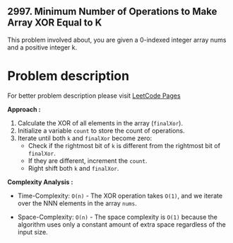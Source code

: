 ## 2997. Minimum Number of Operations to Make Array XOR Equal to K
This problem involved about, you are given a 0-indexed integer array nums and a positive integer k.

# Problem description
For better problem description please visit [LeetCode Pages](https://leetcode.com/problems/minimum-number-of-operations-to-make-array-xor-equal-to-k/description/)

**Approach :**<br/>

1. Calculate the XOR of all elements in the array (`finalXor`).
2. Initialize a variable `count` to store the count of operations.
3. Iterate until both `k` and `finalXor` become zero:
   - Check if the rightmost bit of `k` is different from the rightmost bit of `finalXor`.
   - If they are different, increment the `count`.
   - Right shift both `k` and `finalXor`.


**Complexity Analysis :**<br/>

- Time-Complexity: `O(n)` - The XOR operation takes `O(1)`, and we iterate over the NNN elements in the array `nums`.

- Space-Complexity: `O(n)` - The space complexity is `O(1)` because the algorithm uses only a constant amount of extra space regardless of the input size.
